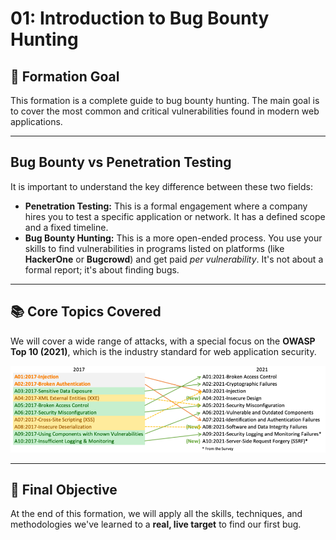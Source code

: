 # 01: Introduction to Bug Bounty Hunting

## 🎯 Formation Goal
This formation is a complete guide to bug bounty hunting. The main goal is to cover the most common and critical vulnerabilities found in modern web applications.

---

## Bug Bounty vs Penetration Testing
It is important to understand the key difference between these two fields:

* **Penetration Testing:** This is a formal engagement where a company hires you to test a specific application or network. It has a defined scope and a fixed timeline.
* **Bug Bounty Hunting:** This is a more open-ended process. You use your skills to find vulnerabilities in programs listed on platforms (like **HackerOne** or **Bugcrowd**) and get paid *per vulnerability*. It's not about a formal report; it's about finding bugs.

---

## 📚 Core Topics Covered
We will cover a wide range of attacks, with a special focus on the **OWASP Top 10 (2021)**, which is the industry standard for web application security.

![OWASP Top 10 2021](owasp-top-10.jpg)

---

## 🏁 Final Objective
At the end of this formation, we will apply all the skills, techniques, and methodologies we've learned to a **real, live target** to find our first bug.
